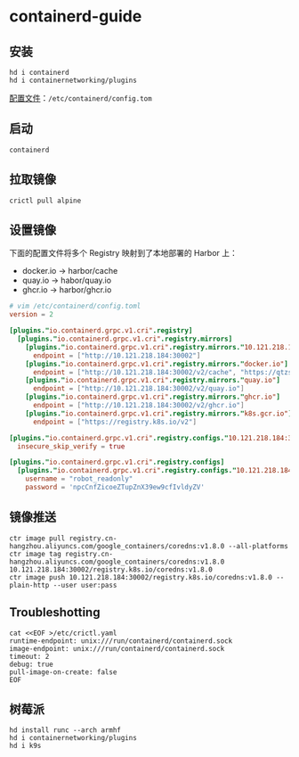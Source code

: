 # containerd-guide

## 安装
```shell
hd i containerd
hd i containernetworking/plugins
```

[配置文件](https://github.com/containerd/containerd/blob/main/docs/man/containerd-config.toml.5.md)：`/etc/containerd/config.tom`

## 启动
```shell
containerd
```

## 拉取镜像
```shell
crictl pull alpine 
```

## 设置镜像
下面的配置文件将多个 Registry 映射到了本地部署的 Harbor 上：

* docker.io -> harbor/cache
* quay.io -> habor/quay.io
* ghcr.io -> harbor/ghcr.io

```toml
# vim /etc/containerd/config.toml
version = 2

[plugins."io.containerd.grpc.v1.cri".registry]
  [plugins."io.containerd.grpc.v1.cri".registry.mirrors]
    [plugins."io.containerd.grpc.v1.cri".registry.mirrors."10.121.218.184:30002"]
      endpoint = ["http://10.121.218.184:30002"]
    [plugins."io.containerd.grpc.v1.cri".registry.mirrors."docker.io"]
      endpoint = ["http://10.121.218.184:30002/v2/cache", "https://qtzsrp4m.mirror.aliyuncs.com/v2"]
    [plugins."io.containerd.grpc.v1.cri".registry.mirrors."quay.io"]
      endpoint = ["http://10.121.218.184:30002/v2/quay.io"]
    [plugins."io.containerd.grpc.v1.cri".registry.mirrors."ghcr.io"]
      endpoint = ["http://10.121.218.184:30002/v2/ghcr.io"]
    [plugins."io.containerd.grpc.v1.cri".registry.mirrors."k8s.gcr.io"]
      endpoint = ["https://registry.k8s.io/v2"]

[plugins."io.containerd.grpc.v1.cri".registry.configs."10.121.218.184:30002".tls]
  insecure_skip_verify = true

[plugins."io.containerd.grpc.v1.cri".registry.configs]
  [plugins."io.containerd.grpc.v1.cri".registry.configs."10.121.218.184:30002".auth]
    username = "robot_readonly"
    password = 'npcCnfZicoeZTupZnX39ew9cfIvldyZV'
```

## 镜像推送
```shell
ctr image pull registry.cn-hangzhou.aliyuncs.com/google_containers/coredns:v1.8.0 --all-platforms
ctr image tag registry.cn-hangzhou.aliyuncs.com/google_containers/coredns:v1.8.0 10.121.218.184:30002/registry.k8s.io/coredns:v1.8.0
ctr image push 10.121.218.184:30002/registry.k8s.io/coredns:v1.8.0 --plain-http --user user:pass
```

## Troubleshotting
```
cat <<EOF >/etc/crictl.yaml
runtime-endpoint: unix:///run/containerd/containerd.sock
image-endpoint: unix:///run/containerd/containerd.sock
timeout: 2
debug: true
pull-image-on-create: false
EOF
```

## 树莓派
```shell
hd install runc --arch armhf
hd i containernetworking/plugins
hd i k9s
```

